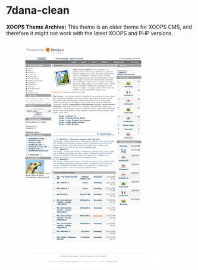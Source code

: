 # 7dana-clean

**XOOPS Theme Archive:** This theme is an older theme for XOOPS CMS, and therefore it might not work with the latest XOOPS and PHP versions. 

![Theme Preview](https://github.com/XoopsThemesArchive/7dana-clean/blob/master/7dana-clean_12aa1e.png)